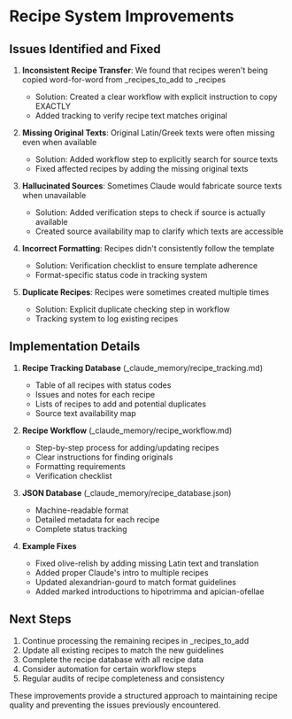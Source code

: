 # Recipe System Improvements

## Issues Identified and Fixed

1. **Inconsistent Recipe Transfer**: We found that recipes weren't being copied word-for-word from _recipes_to_add to _recipes
   - Solution: Created a clear workflow with explicit instruction to copy EXACTLY
   - Added tracking to verify recipe text matches original

2. **Missing Original Texts**: Original Latin/Greek texts were often missing even when available
   - Solution: Added workflow step to explicitly search for source texts
   - Fixed affected recipes by adding the missing original texts

3. **Hallucinated Sources**: Sometimes Claude would fabricate source texts when unavailable
   - Solution: Added verification steps to check if source is actually available
   - Created source availability map to clarify which texts are accessible

4. **Incorrect Formatting**: Recipes didn't consistently follow the template
   - Solution: Verification checklist to ensure template adherence
   - Format-specific status code in tracking system

5. **Duplicate Recipes**: Recipes were sometimes created multiple times
   - Solution: Explicit duplicate checking step in workflow
   - Tracking system to log existing recipes

## Implementation Details

1. **Recipe Tracking Database** (_claude_memory/recipe_tracking.md)
   - Table of all recipes with status codes
   - Issues and notes for each recipe
   - Lists of recipes to add and potential duplicates
   - Source text availability map

2. **Recipe Workflow** (_claude_memory/recipe_workflow.md)
   - Step-by-step process for adding/updating recipes
   - Clear instructions for finding originals
   - Formatting requirements
   - Verification checklist

3. **JSON Database** (_claude_memory/recipe_database.json)
   - Machine-readable format
   - Detailed metadata for each recipe
   - Complete status tracking

4. **Example Fixes**
   - Fixed olive-relish by adding missing Latin text and translation
   - Added proper Claude's intro to multiple recipes
   - Updated alexandrian-gourd to match format guidelines
   - Added marked introductions to hipotrimma and apician-ofellae

## Next Steps

1. Continue processing the remaining recipes in _recipes_to_add
2. Update all existing recipes to match the new guidelines
3. Complete the recipe database with all recipe data
4. Consider automation for certain workflow steps
5. Regular audits of recipe completeness and consistency

These improvements provide a structured approach to maintaining recipe quality and preventing the issues previously encountered.